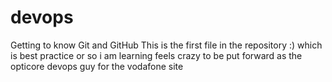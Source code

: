 # devops
Getting to know Git and GitHub
This is the first file in the repository :) which is best practice or so i am learning
feels crazy to be put forward as the opticore devops guy for the vodafone site
